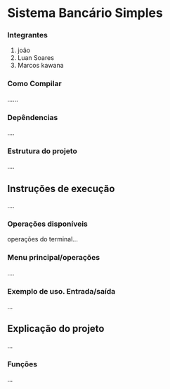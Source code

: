 # Sistema Bancário Simples

### Integrantes

1. joão
2. Luan Soares
3. Marcos kawana

### Como Compilar

......

### Depêndencias
....

### Estrutura do projeto
....

## Instruções de execução
....

### Operações disponíveis
operações do terminal...

### Menu principal/operações
....

### Exemplo de uso. Entrada/saída
...

## Explicação do projeto
...

### Funções
...
